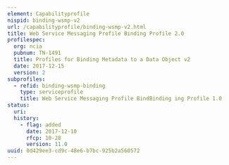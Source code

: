 ```yaml
---
element: Capabilityprofile
nispid: binding-wsmp-v2
url: /capabilityprofile/binding-wsmp-v2.html
title: Web Service Messaging Profile Binding Profile 2.0
profilespec:
  org: ncia
  pubnum: TN-1491
  title: Profiles for Binding Metadata to a Data Object v2
  date: 2017-12-15
  version: 2
subprofiles:
  - refid: binding-wsmp-binding
    type: serviceprofile
    title: Web Service Messaging Profile BindBinding ing Profile 1.0
status:
  uri: 
  history: 
    - flag: added
      date: 2017-12-10
      rfcp: 10-28
      version: 11.0
uuid: 0d429ee3-cd9c-48e6-b7bc-925b2a560572
---
```

